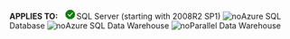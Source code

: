 <Token>**APPLIES TO:** ![yes](media/yes.png)SQL Server (starting with 2008R2 SP1) ![no](media/no.png)Azure SQL Database ![no](media/no.png)Azure SQL Data Warehouse ![no](media/no.png)Parallel Data Warehouse </Token>

